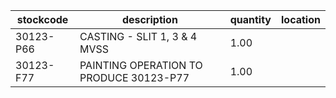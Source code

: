|stockcode|description|quantity|location|
|---------|-----------|--------|--------|
|30123-P66|CASTING - SLIT 1, 3 & 4 MVSS|1.00||
|30123-F77|PAINTING OPERATION TO PRODUCE 30123-P77|1.00||
